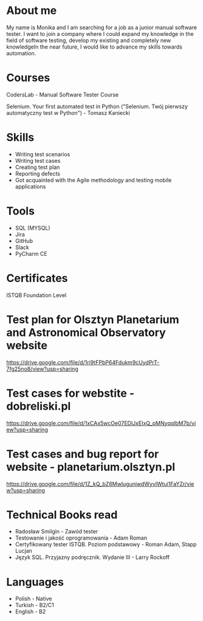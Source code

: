 # About me

My name is Monika and I am searching for a job as a junior manual software tester. I want to join a company where I could expand my knowledge in the field of software testing, develop my existing and completely new knowledgeIn the near future, I would like to advance my skills towards automation.

# Courses 

CodersLab - Manual Software Tester Course 

Selenium. Your first automated test in Python ("Selenium. Twój pierwszy automatyczny test w Python") - Tomasz Kaniecki 


# Skills 

- Writing test scenarios 
- Writing test cases 
- Creating test plan 
- Reporting defects 
- Got acquainted with the Agile methodology and testing mobile applications

# Tools 
 - SQL (MYSQL)
 - Jira  
 - GitHub 
 - Slack
 - PyCharm CE
 
# Certificates 
ISTQB Foundation Level 




# Test plan for Olsztyn Planetarium and Astronomical Observatory website

https://drive.google.com/file/d/1ri9tFPbP64Fdukm9cUydPrT-7fg25no8/view?usp=sharing

# Test cases for webstite - dobreliski.pl 

https://drive.google.com/file/d/1xCAx5wcOe07EDlJxEIxQ_pMNyqqlbM7b/view?usp=sharing

# Test cases and bug report for website - planetarium.olsztyn.pl

https://drive.google.com/file/d/1Z_kQ_bZ6MwluguniwdWyvlWtui1FaYZr/view?usp=sharing

# Technical Books read

- Radosław Smilgin - Zawód tester
- Testowanie i jakość oprogramowania - Adam Roman 
- Certyfikowany tester ISTQB. Poziom podstawowy - Roman Adam, Stapp Lucjan
- Język SQL. Przyjazny podręcznik. Wydanie III - Larry Rockoff

# Languages 
- Polish - Native 
- Turkish - B2/C1
- English - B2
